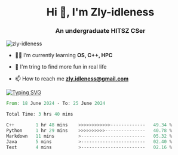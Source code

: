 <h1 align="center">Hi 👋, I'm Zly-idleness</h1>

<h3 align="center">An undergraduate HITSZ CSer</h3>

<p align="left"> <img src="https://komarev.com/ghpvc/?username=zly-idleness&label=Profile%20views&color=0e75b6&style=flat" alt="zly-idleness" /> </p>


- 👨‍💻 I’m currently learning **OS, C++, HPC**

- 🌱 I'm tring to find more fun in real life

- 📫 How to reach me **zly.idleness@gmail.com**



[![Typing SVG](https://readme-typing-svg.herokuapp.com?font=Fira+Code&pause=1000&width=435&lines=I+Maybe+Slow)](https://git.io/typing-svg)


<!--START_SECTION:waka-->

```rust
From: 18 June 2024 - To: 25 June 2024

Total Time: 3 hrs 40 mins

C++        1 hr 48 mins    >>>>>>>>>>>>-------------   49.34 %
Python     1 hr 29 mins    >>>>>>>>>>---------------   40.78 %
Markdown   11 mins         >------------------------   05.32 %
Java       5 mins          >------------------------   02.40 %
Text       4 mins          >------------------------   02.16 %
```

<!--END_SECTION:waka-->


